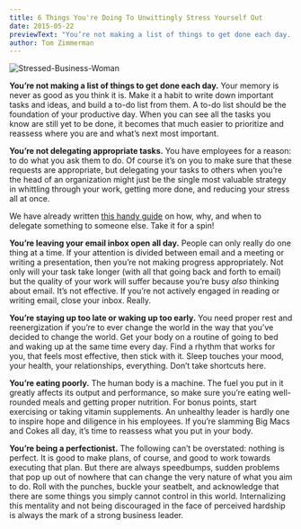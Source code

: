 ```yaml
---
title: 6 Things You're Doing To Unwittingly Stress Yourself Out
date: 2015-05-22
previewText: "You’re not making a list of things to get done each day. Your memory is never as good as you think it is. Make it a habit to write down important tasks and ideas, and build a to-do list from them. A to-do list should be the foundation of your productive day. When you can see all the tasks you know are still yet to be done, it becomes that much easier to prioritize and reassess where you are and what’s next most important."
author: Tom Zimmerman
---
```


![Stressed-Business-Woman](Stressed-Business-Woman.webp)

**You’re not making a list of things to get done each day.** Your memory is never as good as you think it is. Make it a habit to write down important tasks and ideas, and build a to-do list from them. A to-do list should be the foundation of your productive day. When you can see all the tasks you know are still yet to be done, it becomes that much easier to prioritize and reassess where you are and what’s next most important.

**You’re not delegating appropriate tasks.** You have employees for a reason: to do what you ask them to do. Of course it’s on you to make sure that these requests are appropriate, but delegating your tasks to others when you’re the head of an organization might just be the single most valuable strategy in whittling through your work, getting more done, and reducing your stress all at once.

We have already written [this handy guide](https://blog.pyrus.com/2015/05/what-makes-a-task-worth-delegating-to-someone-else.html) on how, why, and when to delegate something to someone else. Take it for a spin!

**You’re leaving your email inbox open all day.** People can only really do one thing at a time. If your attention is divided between email and a meeting or writing a presentation, then you’re not making progress appropriately. Not only will your task take longer (with all that going back and forth to email) but the quality of your work will suffer because you’re busy _also_ thinking about email. It’s not effective. If you’re not actively engaged in reading or writing email, close your inbox. Really.

**You’re staying up too late or waking up too early.** You need proper rest and reenergization if you’re to ever change the world in the way that you’ve decided to change the world. Get your body on a routine of going to bed and waking up at the same time every day. Find a rhythm that works for you, that feels most effective, then stick with it. Sleep touches your mood, your health, your relationships, everything. Don’t take shortcuts here.

**You’re eating poorly.** The human body is a machine. The fuel you put in it greatly affects its output and performance, so make sure you’re eating well-rounded meals and getting proper nutrition. For bonus points, start exercising or taking vitamin supplements. An unhealthy leader is hardly one to inspire hope and diligence in his employees. If you’re slamming Big Macs and Cokes all day, it’s time to reassess what you put in your body.

**You’re being a perfectionist.** The following can’t be overstated: nothing is perfect. It is good to make plans, of course, and good to work towards executing that plan. But there are always speedbumps, sudden problems that pop up out of nowhere that can change the very nature of what you aim to do. Roll with the punches, buckle your seatbelt, and acknowledge that there are some things you simply cannot control in this world. Internalizing this mentality and not being discouraged in the face of perceived hardship is always the mark of a strong business leader.